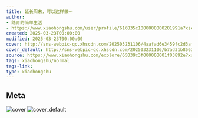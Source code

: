 ```yaml
---
title: 延长周末，可以这样做～
author:
- 踏青的简单生活
- https://www.xiaohongshu.com/user/profile/616835c1000000000201991a?xsec_token=undefined
created: 2025-03-23T00:00:00
modified: 2025-03-23T00:00:00
cover: http://sns-webpic-qc.xhscdn.com/202503231106/4aafad6e3459fc2d3af79432a74d915c/1040g00830p171svm46005ob86n0gj68q85302d8!nc_n_webp_prv_1
cover_default: http://sns-webpic-qc.xhscdn.com/202503231106/b7ad31b856388f78524dd6a702ff973b/1040g00830p171svm46005ob86n0gj68q85302d8!nc_n_webp_mw_1
source: https://www.xiaohongshu.com/explore/65039c3f000000001f03892e?xsec_token=ABEADRIGZnY0tlYZIiCl6We1ZbpFNf-Epl45E4btFb8vA=
tags: xiaohongshu/normal
tags-link:
type: xiaohongshu
---
```


## Meta

![cover](http://sns-webpic-qc.xhscdn.com/202503231106/4aafad6e3459fc2d3af79432a74d915c/1040g00830p171svm46005ob86n0gj68q85302d8!nc_n_webp_prv_1)
![cover_default](http://sns-webpic-qc.xhscdn.com/202503231106/b7ad31b856388f78524dd6a702ff973b/1040g00830p171svm46005ob86n0gj68q85302d8!nc_n_webp_mw_1)
